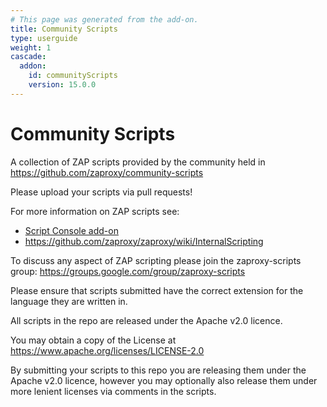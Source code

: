 ```yaml
---
# This page was generated from the add-on.
title: Community Scripts
type: userguide
weight: 1
cascade:
  addon:
    id: communityScripts
    version: 15.0.0
---
```


# Community Scripts

A collection of ZAP scripts provided by the community held in <https://github.com/zaproxy/community-scripts>   

Please upload your scripts via pull requests!   

For more information on ZAP scripts see:

* [Script Console add-on](/docs/desktop/addons/script-console/)
* <https://github.com/zaproxy/zaproxy/wiki/InternalScripting>

To discuss any aspect of ZAP scripting please join the zaproxy-scripts group: <https://groups.google.com/group/zaproxy-scripts>   

Please ensure that scripts submitted have the correct extension for the language they are written in.   

All scripts in the repo are released under the Apache v2.0 licence.   

You may obtain a copy of the License at <https://www.apache.org/licenses/LICENSE-2.0>   

By submitting your scripts to this repo you are releasing them under the Apache v2.0 licence, however you may optionally also release them under more lenient licenses via comments in the scripts.
